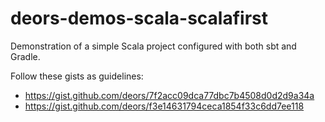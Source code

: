 # deors-demos-scala-scalafirst
Demonstration of a simple Scala project configured with both sbt and Gradle.

Follow these gists as guidelines:

* https://gist.github.com/deors/7f2acc09dca77dbc7b4508d0d2d9a34a
* https://gist.github.com/deors/f3e14631794ceca1854f33c6dd7ee118
